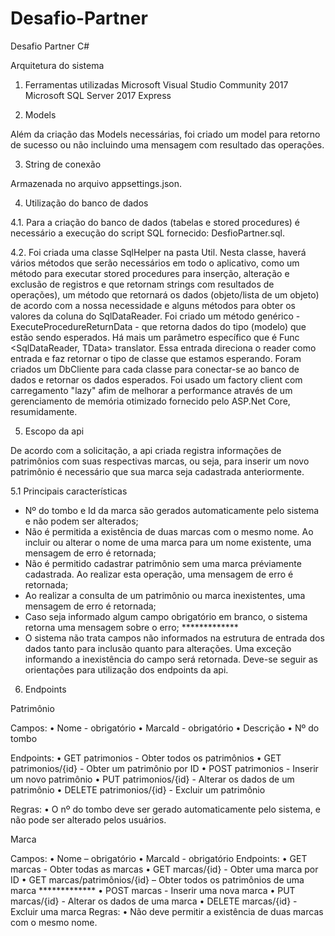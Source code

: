 # Desafio-Partner
Desafio Partner C#

Arquitetura do sistema


1. Ferramentas utilizadas
Microsoft Visual Studio Community 2017
Microsoft SQL Server 2017 Express


2. Models

Além da criação das Models necessárias, foi criado um model para retorno de sucesso ou não incluindo uma mensagem com resultado das operações.


3. String de conexão

Armazenada no arquivo appsettings.json.


4. Utilização do banco de dados

4.1. Para a criação do banco de dados (tabelas e stored procedures) é necessário a execução do script SQL fornecido: DesfioPartner.sql.

4.2. Foi criada uma classe SqlHelper na pasta Util. Nesta classe, haverá vários métodos que serão necessários em todo o aplicativo, como um método para executar stored procedures para inserção, alteração e exclusão de registros e que retornam strings com resultados de operações), um método que retornará os dados (objeto/lista de um objeto) de acordo com a nossa necessidade e alguns métodos para obter os valores da coluna do SqlDataReader.
Foi criado um método genérico - ExecuteProcedureReturnData - que retorna dados do tipo (modelo) que estão sendo esperados. Há mais um parâmetro específico que é Func <SqlDataReader, TData> translator. Essa entrada direciona o reader como entrada e faz retornar o tipo de classe que estamos esperando. 
Foram criados um DbCliente para cada classe para conectar-se ao banco de dados e retornar os dados esperados.
Foi usado um factory client com carregamento "lazy" afim de melhorar a performance através de um gerenciamento de memória otimizado fornecido pelo ASP.Net Core, resumidamente.


5. Escopo da api

De acordo com a solicitação, a api criada registra informações de patrimônios com suas respectivas marcas, ou seja, para inserir um novo patrimônio é necessário que sua marca seja cadastrada anteriormente.

5.1 Principais características

- Nº do tombo e Id da marca são gerados automaticamente pelo sistema e não podem ser alterados;
- Não é permitida a existência de duas marcas com o mesmo nome. Ao incluir ou alterar o nome de uma marca para um nome existente, uma mensagem de erro é retornada;
- Não é permitido cadastrar patrimônio sem uma marca préviamente cadastrada. Ao realizar esta operação, uma mensagem de erro é retornada;
- Ao realizar a consulta de um patrimônio ou marca inexistentes, uma mensagem de erro é retornada;
- Caso seja informado algum campo obrigatório em branco, o sistema retorna uma mensagem sobre o erro; *************
- O sistema não trata campos não informados na estrutura de entrada dos dados tanto para inclusão quanto para alterações. Uma exceção informando a inexistência do campo será retornada. Deve-se seguir as orientações para utilização dos endpoints da api.


6. Endpoints

Patrimônio

Campos:
•	Nome - obrigatório
•	MarcaId - obrigatório
•	Descrição
•	Nº do tombo

Endpoints:
•	GET patrimonios - Obter todos os patrimônios
•	GET patrimonios/{id} - Obter um patrimônio por ID
•	POST patrimonios - Inserir um novo patrimônio
•	PUT patrimonios/{id} - Alterar os dados de um patrimônio
•	DELETE patrimonios/{id} - Excluir um patrimônio

Regras:
•	O nº do tombo deve ser gerado automaticamente pelo sistema, e não pode ser alterado pelos usuários.


Marca

Campos:
•	Nome – obrigatório
•	MarcaId - obrigatório
Endpoints:
•	GET marcas - Obter todas as marcas
•	GET marcas/{id} - Obter uma marca por ID
•	GET marcas/patrimônios/{id} – Obter todos os patrimônios de uma marca *************
•	POST marcas - Inserir uma nova marca
•	PUT marcas/{id} - Alterar os dados de uma marca
•	DELETE marcas/{id} - Excluir uma marca
Regras:
•	Não deve permitir a existência de duas marcas com o mesmo nome.







